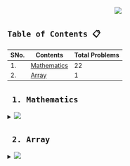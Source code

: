 <p align="center">
    <img src="https://readme-typing-svg.herokuapp.com?font=Tourney&center=true&color=2CFF00&size=40&width=320&height=80&lines=Complete+DSA"/>
</p>

## `Table of Contents 📋`
| **SNo.** | **Contents** | **Total Problems** |
| -------- | ------------ | ------------------ |
| 1.       | [Mathematics](#-1-mathematics) | 22 |
| 2.       | [Array](#-2-array) | 1 |

## ``` 1. Mathematics```

<details>
  <summary><img id="array" src="https://img.shields.io/badge/Math-22-brightgreen?style=for-the-badge"></summary>
  
<img src="https://img.shields.io/badge/School-1-lightblue?style=plastic">
<img src="https://img.shields.io/badge/Basic-5-blue?style=plastic">
<img src="https://img.shields.io/badge/Easy-11-brightgreen?style=plastic">
<img src="https://img.shields.io/badge/Medium-4-yellow?style=plastic">
<img src="https://img.shields.io/badge/Hard-1-red?style=plastic">
<br>
<img src="https://img.shields.io/badge/-Google_6-lightblue?style=flat&amp;labelColor=f00&amp;logo=google&amp;logoColor=0f0">
<img src="https://img.shields.io/badge/-Microsoft_5-orange?style=flat&amp;labelColor=f00&amp;logo=microsoft&amp;logoColor=0f0">
<img src="https://img.shields.io/badge/-Amazon-black?style=flat&amp;labelColor=orange&amp;logo=amazon&amp;logoColor=000">

| S.No. | Level | Problem | Solution |
|-------|-------|---------|----------|
|1|<img src="https://img.shields.io/badge/Basic-blue">|![Absolute Value](https://user-images.githubusercontent.com/60146338/203319632-a899e8c9-8f7e-4eb6-9b04-afa1376f9077.png) | ![Absolute Value Solution](https://user-images.githubusercontent.com/60146338/203320002-3e523b81-aff8-4937-bea0-23d2f9000d8d.png) |
|2|<img src="https://img.shields.io/badge/Basic-blue">|![image](https://user-images.githubusercontent.com/60146338/203320481-00a70a89-b79b-4fd7-ae63-55c05149ea99.png) | ![image](https://user-images.githubusercontent.com/60146338/203320580-6c5424df-f1d9-49db-abbc-164efdda5b6f.png) |
|3|<img src="https://img.shields.io/badge/Basic-blue">|![image](https://user-images.githubusercontent.com/60146338/203321263-948a81a6-b278-4cb7-bfe4-44d541575aa0.png) | ![image](https://user-images.githubusercontent.com/60146338/203321378-89f6adca-e237-4e19-8e20-519778ff8dc7.png) |
|4|<img src="https://img.shields.io/badge/Easy-brightgreen">|![image](https://user-images.githubusercontent.com/60146338/203323828-40c184d5-7ffd-4cc6-8dbf-9ae36fe4c153.png) | ![image](https://user-images.githubusercontent.com/60146338/203326199-51be26b1-8f3d-49d1-8297-b9110ffaf8e7.png) |
|5|<img src="https://img.shields.io/badge/Easy-brightgreen">|![image](https://user-images.githubusercontent.com/60146338/203326741-d007f2b6-928b-46ff-844a-5f23302855b2.png) | ![image](https://user-images.githubusercontent.com/60146338/203326982-2d9e179c-47b4-46fc-bd3a-b65e72fb8526.png) |
|6|<img src="https://img.shields.io/badge/Easy-brightgreen">|![image](https://user-images.githubusercontent.com/60146338/203333717-5e3d7be3-6fea-410c-a3e7-36334cbe0c2c.png)|![image](https://user-images.githubusercontent.com/60146338/203366255-b27097e5-092e-4acd-8ac2-e342b68542dd.png)|
|7|<img src="https://img.shields.io/badge/Easy-brightgreen">|![image](https://user-images.githubusercontent.com/60146338/203333430-98d3d2b8-c5af-449a-b97f-3017b834836a.png)|![image](https://user-images.githubusercontent.com/60146338/203333579-c016dbc8-acd1-4cc1-8c1d-1e977eb41c15.png)|
|8|<img src="https://img.shields.io/badge/Easy-brightgreen">|![image](https://user-images.githubusercontent.com/60146338/203340091-98390e56-692f-4331-ad38-c66c081e1016.png)|![image](https://user-images.githubusercontent.com/60146338/203369158-197e0399-ac3e-4fd8-a939-feda0666d750.png)|
|9|<img src="https://img.shields.io/badge/Basic-blue">|![image](https://user-images.githubusercontent.com/60146338/203356861-2409c913-656d-4e6e-84a6-0f7316ad5068.png)|![image](https://user-images.githubusercontent.com/60146338/203359800-b108e44f-cbd8-4efc-b19b-301beef1d763.png)|
|10|<img src="https://img.shields.io/badge/Basic-blue">|![image](https://user-images.githubusercontent.com/60146338/203357711-91210be2-60d7-4324-9e10-cf62c98f9a07.png)|![image](https://user-images.githubusercontent.com/60146338/203489734-becd7031-ae41-4076-b599-c7263b2eb290.png)|
|11|<img src="https://img.shields.io/badge/Easy-brightgreen">|![image](https://user-images.githubusercontent.com/60146338/203356284-e3aec3f2-fc34-48ad-85cb-a0bd85999b72.png)|![image](https://user-images.githubusercontent.com/60146338/203364068-fbe6cd6f-194a-4e68-9ee7-cbfaafbb3fa3.png)|
|12|<img src="https://img.shields.io/badge/Easy-brightgreen"> <a href="#" target="_blank"><img align="center" src="https://github.com/AkashSingh3031/AkashSingh3031/blob/main/images/Social%20Media/microsoft.png" width="25px" height="25px" /></a>|![image](https://user-images.githubusercontent.com/60146338/203372375-549a0de9-4093-43a2-a5be-8f1ddd25f324.png)|![image](https://user-images.githubusercontent.com/60146338/203373478-9b3b7797-61f5-42e6-baac-e30ca6eea235.png)|
|13|<img src="https://img.shields.io/badge/Easy-brightgreen"> <a href="#" target="_blank"><img align="center" src="https://github.com/AkashSingh3031/AkashSingh3031/blob/main/images/Social%20Media/microsoft.png" width="25px" height="25px" /></a>|![image](https://user-images.githubusercontent.com/60146338/203384923-8aebca4c-3147-485c-ba40-30ac024804f0.png)|![image](https://user-images.githubusercontent.com/60146338/203838104-3f5c100d-ee8d-4d9b-92a8-9e46f6d490d1.png)|
|14|<img src="https://img.shields.io/badge/Easy-brightgreen"> <a href="#" target="_blank"><img align="center" src="https://github.com/AkashSingh3031/AkashSingh3031/blob/main/images/Social%20Media/microsoft.png" width="25px" height="25px" /></a>|![image](https://user-images.githubusercontent.com/60146338/203385533-621f17dd-29be-4ad2-ae84-3b686a936be8.png)|![image](https://user-images.githubusercontent.com/60146338/203838324-72ac68e2-292c-42ca-9790-33e9fbce0044.png)|
|15|<img src="https://img.shields.io/badge/Easy-brightgreen"> <a href="#" target="_blank"><img align="center" src="https://github.com/AkashSingh3031/AkashSingh3031/blob/main/images/Social%20Media/microsoft.png" width="25px" height="25px" /></a>|![image](https://user-images.githubusercontent.com/60146338/203385637-9e98d6ad-4dcb-41bb-bf99-84b389e8d97a.png)|![image](https://user-images.githubusercontent.com/60146338/203838497-81559142-d7b0-4bfd-8696-6bf6bbad7e7d.png)|
|16|<img src="https://img.shields.io/badge/Easy-brightgreen"> <a href="#" target="_blank"><img align="center" src="https://github.com/AkashSingh3031/AkashSingh3031/blob/main/images/Social%20Media/microsoft.png" width="25px" height="25px" /></a>|![image](https://user-images.githubusercontent.com/60146338/203385784-d986c6bf-e4ab-4f43-87ce-39ecfe9019c0.png)|![image](https://user-images.githubusercontent.com/60146338/203386041-703a2f7f-0a29-4bdf-be8f-34daf5fb47c9.png)|
|17|<img src="https://img.shields.io/badge/School-lightblue"><a href="#" target="_blank"><img align="center" src="https://github.com/AkashSingh3031/AkashSingh3031/blob/main/images/Social%20Media/google.png" width="25px" height="25px" /></a>|![image](https://user-images.githubusercontent.com/60146338/203388311-f436afae-ef94-44c0-9760-0399601ffef8.png)|![image](https://user-images.githubusercontent.com/60146338/203388421-d03206ca-7d99-4a97-b145-267ece32542b.png)|
|18|<img src="https://img.shields.io/badge/Medium-yellow"><a href="#" target="_blank"><img align="center" src="https://github.com/AkashSingh3031/AkashSingh3031/blob/main/images/Social%20Media/google.png" width="25px" height="25px" /></a>|![image](https://user-images.githubusercontent.com/60146338/203388550-bec47da0-ac74-4126-aadb-6870c60b3828.png)|![image](https://user-images.githubusercontent.com/60146338/203388745-1d8f2a4c-cb74-4595-84ac-c7b146c9bf5b.png)|
|19|<img src="https://img.shields.io/badge/Medium-yellow"><a href="#" target="_blank"><img align="center" src="https://github.com/AkashSingh3031/AkashSingh3031/blob/main/images/Social%20Media/google.png" width="25px" height="25px" /></a>|![image](https://user-images.githubusercontent.com/60146338/203388935-5ab1b77e-22d8-4fd7-9400-ab5d1dc6f420.png)|![image](https://user-images.githubusercontent.com/60146338/203389032-e40b17cd-f0e8-4591-8b89-7034396dacda.png)|
|20|<img src="https://img.shields.io/badge/Medium-yellow"><a href="#" target="_blank"><img align="center" src="https://github.com/AkashSingh3031/AkashSingh3031/blob/main/images/Social%20Media/google.png" width="25px" height="25px" /></a>|![image](https://user-images.githubusercontent.com/60146338/203389390-792b2062-fde2-4d71-abaa-83ca89b418dd.png)![image](https://user-images.githubusercontent.com/60146338/203389633-eaed2963-25c8-40a7-b052-27fd967e54e5.png)|![image](https://user-images.githubusercontent.com/60146338/203389718-67927fc7-44f3-4c88-85b7-b214b046d93f.png)|
|21|<img src="https://img.shields.io/badge/Medium-yellow"><a href="#" target="_blank"><img align="center" src="https://github.com/AkashSingh3031/AkashSingh3031/blob/main/images/Social%20Media/google.png" width="25px" height="25px" /></a>|![image](https://user-images.githubusercontent.com/60146338/203389825-cf028154-3caf-4336-8a6a-79d2f0f763b7.png)|![image](https://user-images.githubusercontent.com/60146338/203389921-38d2a8b6-7302-42f6-80d8-7bf2792da01d.png)|
|22|<img src="https://img.shields.io/badge/Hard-red"><a href="#" target="_blank"><img align="center" src="https://github.com/AkashSingh3031/AkashSingh3031/blob/main/images/Social%20Media/google.png" width="25px" height="25px" /></a>|![image](https://user-images.githubusercontent.com/60146338/203390029-af18746a-e3e9-4ab8-a2d6-d5b4d9d27c8c.png)|![image](https://user-images.githubusercontent.com/60146338/203390088-4afbca78-5ec5-4a30-9cae-b9a01316d475.png)|


<br>
<div align="right">
    <b><a href="#table-of-contents-">⬆️ Back to Top</a></b>
</div>
<br>
</details>

## ``` 2. Array```

<details>
  <summary><img id="array" src="https://img.shields.io/badge/Array-1-brightgreen?style=for-the-badge"></summary>
  
<img src="https://img.shields.io/badge/School-0-lightblue?style=plastic">
<img src="https://img.shields.io/badge/Basic-1-blue?style=plastic">
<img src="https://img.shields.io/badge/Easy-0-brightgreen?style=plastic">
<img src="https://img.shields.io/badge/Medium-0-yellow?style=plastic">
<img src="https://img.shields.io/badge/Hard-0-red?style=plastic">
<br>
<img src="https://img.shields.io/badge/-Google-lightblue?style=flat&amp;labelColor=f00&amp;logo=google&amp;logoColor=0f0">
<img src="https://img.shields.io/badge/-Microsoft-orange?style=flat&amp;labelColor=f00&amp;logo=microsoft&amp;logoColor=0f0">
<img src="https://img.shields.io/badge/-Amazon-black?style=flat&amp;labelColor=orange&amp;logo=amazon&amp;logoColor=000">

| S.No. | Level | Problem | Solution |
|-------|-------|---------|----------|
|1|<img src="https://img.shields.io/badge/Basic-blue">|![image](https://user-images.githubusercontent.com/60146338/203330239-c3b598ad-162d-4aaf-ba92-0446775e4b8c.png)|![image](https://user-images.githubusercontent.com/60146338/203330409-b8da98d9-1da9-48cb-b138-fc53766f8296.png)|

<br/>
<div align="right">
    <b><a href="#table-of-contents-">⬆️ Back to Top</a></b>
</div>
<br/>
</details>
